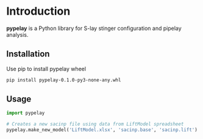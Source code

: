# Introduction
**pypelay** is a Python library for S-lay stinger configuration and pipelay analysis.

## Installation
Use pip to install pypelay wheel
```bash
pip install pypelay-0.1.0-py3-none-any.whl
```

## Usage
```python
import pypelay

# Creates a new sacinp file using data from LiftModel spreadsheet
pypelay.make_new_model('LiftModel.xlsx', 'sacinp.base', 'sacinp.lift')

```

